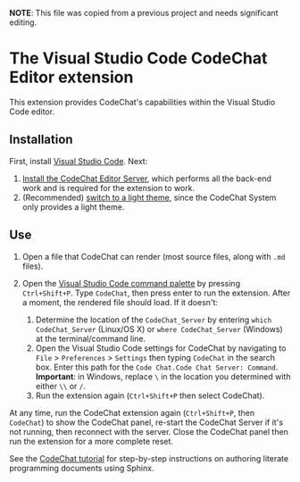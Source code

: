 **NOTE**: This file was copied from a previous project and needs significant
editing.

# The Visual Studio Code CodeChat Editor extension

This extension provides CodeChat's capabilities within the Visual Studio Code
editor.

## Installation

First, install [Visual Studio Code](https://code.visualstudio.com/). Next:

1.  [Install the CodeChat Editor Server](../../CodeChat_Server/contents), which
    performs all the back-end work and is required for the extension to work.
2.  (Recommended)
    [switch to a light theme](https://code.visualstudio.com/docs/getstarted/themes),
    since the CodeChat System only provides a light theme.

## Use

1.  Open a file that CodeChat can render (most source files, along with `.md`
    files).
2.  Open the
    [Visual Studio Code command palette](https://code.visualstudio.com/docs/getstarted/userinterface#_command-palette)
    by pressing `Ctrl+Shift+P`. Type `CodeChat`, then press enter to run the
    extension. After a moment, the rendered file should load. If it doesn't:

    1.  Determine the location of the `CodeChat_Server` by entering
        `which CodeChat_Server` (Linux/OS X) or `where CodeChat_Server`
        (Windows) at the terminal/command line.
    2.  Open the Visual Studio Code settings for CodeChat by navigating to
        `File` > `Preferences` > `Settings` then typing `CodeChat` in the search
        box. Enter this path for the `Code Chat.Code Chat Server: Command`.
        **Important**: in Windows, replace `\` in the location you determined
        with either `\\` or `/`.
    3.  Run the extension again (`Ctrl+Shift+P` then select CodeChat).

At any time, run the CodeChat extension again (`Ctrl+Shift+P`, then `CodeChat`)
to show the CodeChat panel, re-start the CodeChat Server if it's not running,
then reconnect with the server. Close the CodeChat panel then run the extension
for a more complete reset.

See the
[CodeChat tutorial](https://codechat.readthedocs.io/en/master/docs/tutorial.html)
for step-by-step instructions on authoring literate programming documents using
Sphinx.
